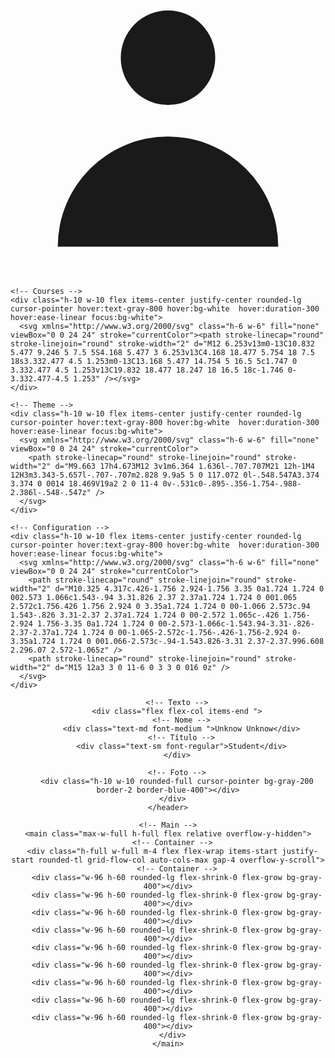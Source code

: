 <!-- component -->
<div class="h-screen w-full bg-white relative flex overflow-hidden">

  <!-- Sidebar -->
  <aside class="h-full w-16 flex flex-col space-y-10 items-center justify-center relative bg-gray-800 text-white">
    <!-- Profile -->
    <div class="h-10 w-10 flex items-center justify-center rounded-lg cursor-pointer hover:text-gray-800 hover:bg-white  hover:duration-300 hover:ease-linear focus:bg-white">
      <svg xmlns="http://www.w3.org/2000/svg" class="h-6 w-6" viewBox="0 0 20 20" fill="currentColor"><path fill-rule="evenodd" d="M10 9a3 3 0 100-6 3 3 0 000 6zm-7 9a7 7 0 1114 0H3z" clip-rule="evenodd" /></svg>
    </div>

    <!-- Courses -->
    <div class="h-10 w-10 flex items-center justify-center rounded-lg cursor-pointer hover:text-gray-800 hover:bg-white  hover:duration-300 hover:ease-linear focus:bg-white">
      <svg xmlns="http://www.w3.org/2000/svg" class="h-6 w-6" fill="none" viewBox="0 0 24 24" stroke="currentColor"><path stroke-linecap="round" stroke-linejoin="round" stroke-width="2" d="M12 6.253v13m0-13C10.832 5.477 9.246 5 7.5 5S4.168 5.477 3 6.253v13C4.168 18.477 5.754 18 7.5 18s3.332.477 4.5 1.253m0-13C13.168 5.477 14.754 5 16.5 5c1.747 0 3.332.477 4.5 1.253v13C19.832 18.477 18.247 18 16.5 18c-1.746 0-3.332.477-4.5 1.253" /></svg>
    </div>

    <!-- Theme -->
    <div class="h-10 w-10 flex items-center justify-center rounded-lg cursor-pointer hover:text-gray-800 hover:bg-white  hover:duration-300 hover:ease-linear focus:bg-white">
      <svg xmlns="http://www.w3.org/2000/svg" class="h-6 w-6" fill="none" viewBox="0 0 24 24" stroke="currentColor">
        <path stroke-linecap="round" stroke-linejoin="round" stroke-width="2" d="M9.663 17h4.673M12 3v1m6.364 1.636l-.707.707M21 12h-1M4 12H3m3.343-5.657l-.707-.707m2.828 9.9a5 5 0 117.072 0l-.548.547A3.374 3.374 0 0014 18.469V19a2 2 0 11-4 0v-.531c0-.895-.356-1.754-.988-2.386l-.548-.547z" />
      </svg>
    </div>

    <!-- Configuration -->
    <div class="h-10 w-10 flex items-center justify-center rounded-lg cursor-pointer hover:text-gray-800 hover:bg-white  hover:duration-300 hover:ease-linear focus:bg-white">
      <svg xmlns="http://www.w3.org/2000/svg" class="h-6 w-6" fill="none" viewBox="0 0 24 24" stroke="currentColor">
        <path stroke-linecap="round" stroke-linejoin="round" stroke-width="2" d="M10.325 4.317c.426-1.756 2.924-1.756 3.35 0a1.724 1.724 0 002.573 1.066c1.543-.94 3.31.826 2.37 2.37a1.724 1.724 0 001.065 2.572c1.756.426 1.756 2.924 0 3.35a1.724 1.724 0 00-1.066 2.573c.94 1.543-.826 3.31-2.37 2.37a1.724 1.724 0 00-2.572 1.065c-.426 1.756-2.924 1.756-3.35 0a1.724 1.724 0 00-2.573-1.066c-1.543.94-3.31-.826-2.37-2.37a1.724 1.724 0 00-1.065-2.572c-1.756-.426-1.756-2.924 0-3.35a1.724 1.724 0 001.066-2.573c-.94-1.543.826-3.31 2.37-2.37.996.608 2.296.07 2.572-1.065z" />
        <path stroke-linecap="round" stroke-linejoin="round" stroke-width="2" d="M15 12a3 3 0 11-6 0 3 3 0 016 0z" />
      </svg>
    </div>

  </aside>

  <div class="w-full h-full flex flex-col justify-between">
    <!-- Header -->
    <header class="h-16 w-full flex items-center relative justify-end px-5 space-x-10 bg-gray-800">
      <!-- Informação -->
      <div class="flex flex-shrink-0 items-center space-x-4 text-white">
        
        <!-- Texto -->
        <div class="flex flex-col items-end ">
          <!-- Nome -->
          <div class="text-md font-medium ">Unknow Unknow</div>
          <!-- Título -->
          <div class="text-sm font-regular">Student</div>
        </div>
        
        <!-- Foto -->
        <div class="h-10 w-10 rounded-full cursor-pointer bg-gray-200 border-2 border-blue-400"></div>
      </div>
    </header>

    <!-- Main -->
    <main class="max-w-full h-full flex relative overflow-y-hidden">
      <!-- Container -->
      <div class="h-full w-full m-4 flex flex-wrap items-start justify-start rounded-tl grid-flow-col auto-cols-max gap-4 overflow-y-scroll">
        <!-- Container -->
        <div class="w-96 h-60 rounded-lg flex-shrink-0 flex-grow bg-gray-400"></div>
        <div class="w-96 h-60 rounded-lg flex-shrink-0 flex-grow bg-gray-400"></div>
        <div class="w-96 h-60 rounded-lg flex-shrink-0 flex-grow bg-gray-400"></div>
        <div class="w-96 h-60 rounded-lg flex-shrink-0 flex-grow bg-gray-400"></div>
        <div class="w-96 h-60 rounded-lg flex-shrink-0 flex-grow bg-gray-400"></div>
        <div class="w-96 h-60 rounded-lg flex-shrink-0 flex-grow bg-gray-400"></div>
        <div class="w-96 h-60 rounded-lg flex-shrink-0 flex-grow bg-gray-400"></div>
        <div class="w-96 h-60 rounded-lg flex-shrink-0 flex-grow bg-gray-400"></div>
        <div class="w-96 h-60 rounded-lg flex-shrink-0 flex-grow bg-gray-400"></div>
      </div>
    </main>

  </div>

</div>
